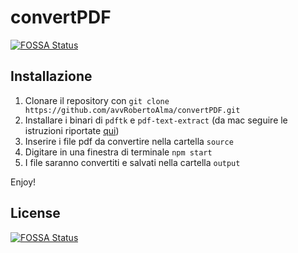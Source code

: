# convertPDF
[![FOSSA Status](https://app.fossa.io/api/projects/git%2Bgithub.com%2FavvRobertoAlma%2FconvertPDF-EU.svg?type=shield)](https://app.fossa.io/projects/git%2Bgithub.com%2FavvRobertoAlma%2FconvertPDF-EU?ref=badge_shield)


## Installazione

1. Clonare il repository con ``git clone https://github.com/avvRobertoAlma/convertPDF.git``
2. Installare i binari di `pdftk` e `pdf-text-extract` (da mac seguire le istruzioni riportate [qui](https://github.com/nisaacson/pdf-extract#osx))
3. Inserire i file pdf da convertire nella cartella ``source``
4. Digitare in una finestra di terminale ``npm start``
5. I file saranno convertiti e salvati nella cartella ``output``

Enjoy!


## License
[![FOSSA Status](https://app.fossa.io/api/projects/git%2Bgithub.com%2FavvRobertoAlma%2FconvertPDF-EU.svg?type=large)](https://app.fossa.io/projects/git%2Bgithub.com%2FavvRobertoAlma%2FconvertPDF-EU?ref=badge_large)